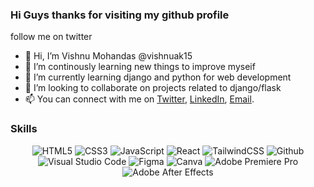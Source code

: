 ### Hi Guys thanks for visiting my github profile

follow me on twitter 

- 👋 Hi, I’m Vishnu Mohandas @vishnuak15
- 👀 I’m continously learning new things to improve myseif
- 🌱 I’m currently learning django and python for web development
- 💞️ I’m looking to collaborate on projects related to django/flask
- 📫 You can connect with me on [Twitter](https://www.twitter.com/debbie_digital), [LinkedIn](https://www.linkedin.com/in/vishnuak15/), [Email](https://www.linkedin.com/in/debbiedann).

### Skills
<p align="center">
<img alt="HTML5" src="https://img.shields.io/badge/html5-%23fca9ae.svg?style=for-the-badge&logo=HTML5&logoColor=orange&color=white"/>
<img alt="CSS3" src="https://img.shields.io/badge/css3-%23ffd2ce.svg?style=for-the-badge&logo=css3&logoColor=blue&color=white"/>
<img alt="JavaScript" src="https://img.shields.io/badge/javascript-%23e4626b.svg?style=for-the-badge&logo=javascript&logoColor=yellow&color=white"/>
<img alt="React" src="https://img.shields.io/badge/react-%23f2ca61.svg?style=for-the-badge&logo=react&logoColor=%2361DAFB"/>
<img alt="TailwindCSS" src="https://img.shields.io/badge/tailwind css-%23fca9ae.svg?style=for-the-badge&logo=tailwind-css&logoColor=140200"/>
<img alt="Github" src="https://img.shields.io/badge/github-%23e4626b.svg?style=for-the-badge&logo=github&logoColor=140200"/>
<img alt="Visual Studio Code" src="https://img.shields.io/badge/Visual Studio Code-f2ca61.svg?style=for-the-badge&logo=visual-studio-code&logoColor=140200"/>
<img alt="Figma" src="https://img.shields.io/badge/figma-%23ffd2ce.svg?style=for-the-badge&logo=figma&logoColor=140200" />
<img alt="Canva" src="https://img.shields.io/badge/Canva-f2ca61.svg?style=for-the-badge&logo=canva&logoColor=140200"/>
<img alt="Adobe Premiere Pro" src="https://img.shields.io/badge/Adobe premiere pro-%23e4626b.svg?style=for-the-badge&logo=Adobe-premiere-pro&logoColor=140200" />
<img alt="Adobe After Effects" src="https://img.shields.io/badge/Adobe after effects-%23fca9ae.svg?style=for-the-badge&logo=Adobe-after-effects&logoColor=140200" />
  </p>

<!---
vishnuak15/vishnuak15 is a ✨ special ✨ repository because its `README.md` (this file) appears on your GitHub profile.
You can click the Preview link to take a look at your changes.
--->
